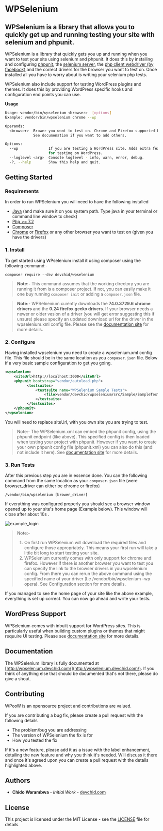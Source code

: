 # WPSelenium
## WPSelenium is a library that allows you to quickly get up and running testing your site with selenium and phpunit.

WPSelenium is a library that quickly gets you up and running when you want to test your site using selenium and phpunit. It does this by installing and configuring [phpunit](https://phpunit.de/), the [selenium server](https://www.seleniumhq.org/download/), the [php client webdriver (by facebook)](https://github.com/facebook/php-webdriver) and the correct drivers for the browser you want to test on. Once installed all you have to worry about is writing your selenium php tests.

WPSelenium also include support for testing WordPress plugins and themes. It does this by providing WordPress specific hooks and configuration end points you can use.

**Usage**

```bash
Usage: vendor/bin/wpselenium <browser>  [options] 
Example: vendor/bin/wpselenium chrome --wp

Operands:
  <browser>  Brower you want to test on. Chrome and Firefox supported by default. 
             See documenation if you want to add others.

Options:
  --wp              If you are testing a WordPress site. Adds extra features 
                    for testing on WordPress.
  --loglevel <arg>  Console loglevel - info, warn, error, debug.
  -?, --help        Show this help and quit.

```

## Getting Started

### Requirements

In order to run WPSelenium you will need to have the following installed
* [Java](https://java.com/en/download/help/download_options.xml) (and make sure it on you system path. Type java in your terminal or command line window to check)
* [Php >= 7.2 ](https://www.php.net/downloads.php)
* [Composer](https://getcomposer.org/doc/00-intro.md) 
* [Chrome](https://www.google.com/chrome/) or [Firefox](https://www.mozilla.org/en-US/firefox/new/) or any other browser you want to test on (given you have the drivers)

### 1. Install

To get started using WPselenium install it using composer using the following command:-

`composer require --dev devchid/wpselenium`

> **Note:-** This command assumes that the working directory you are running it from is a composer project. If not, you can easily make it one buy running
`composer init` or adding a `composer.json` file.

> **Note:-** WPSelnenium curently downloads the **74.0.3729.6 chrome drivers** and the **0.24 firefox gecko drivers**. If your browser needs a newer or older vesion of a driver (you will get error suggesting this if unsure) please specify an updated download url for the driver in the wpselenium.xml config file. Please see the [documentation site](http://wpselenium.devchid.com/) for more details.

 
### 2. Configure
Having installed wpselenium you need to create a wpselenium.xml config file. This file should be in the same location as you `composer.json` file.
Below if a very basic sample configuration to get you going. 

```xml
<wpselenium>
    <siteUrl>http://localhost:3000</siteUrl>
    <phpunit bootstrap="vendor/autoload.php">
          <testsuites>
              <testsuite name="WPSelenium Sample Tests">
                  <file>vendor/devchid/wpselenium/src/Sample/SampleTest.php</file>
              </testsuite>
          </testsuites>
    </phpunit>
</wpselenium>

``` 

You will need to replace siteUrl, with you own site you are trying to test. 

> Note:- The WPSelenium.xml can embed the phpunit config, using the phpunit endpoint (like above). This specified config is then loaded when testing your project with phpunit. However if you want to create your own phpunit config file (phpunit.xml) you can also do this (and not include it here). See [documentation site](http://wpselenium.devchid.com/) for more details.
 
### 3. Run Tests
After this previous step you are in essence done. You can the following command from the same location as your `composer.json` file (were browser_driver can either be chrome or firefox)

`/vendor/bin/wpselenium [brower_driver]`

If everything was configured properly you should see a browser window opened up to your site's home page (Example below). This window will close after about 10s .

![example_login](http://wpselenium.devchid.com/images/example/login_chrome.png)


> Note:- 
> 1. On first run WPSelenium will download the required files and configure those appropriately. This means your first run will take a little bit long to start testing your site.  
> 2. WPSelenium currently comes with only support for chrome and firefox. However if there is another browser you want to test you can specify the link to the browser drivers in you wpselenium config. From there you can rerun the above command using the specified name of your driver (I.e  /vendor/bin/wpselenium –wp opera). See Configuration section for more details.


If you managed to see the home page of your site like the above example, everything is set up correct. You can now go ahead and write your tests.
 

## WordPress Support

WPSelenium comes with inbuilt support for WordPress sites. This is particularly useful when building custom plugins or themes that might requuire UI testing. Please see [documentation site](http://wpselenium.devchid.com/) for more details.


## Documentation

The WPSelenium library is fully documented at [http://wpselenium.devchid.com/](http://wpselenium.devchid.com/). If you think of anything else that should be documented that's not there, please do give a shout. 

## Contributing

WPooW is an opensource project and contributions are valued. 

If you are contributing a bug fix, please create a pull request with the following details

* The problem/bug you are addressing
* The version of WPSelenium the fix is for
* How you tested the fix

If it's a new feature, please add it as a issue with the label enhancement, detailing the new feature and why you think it's needed. Will discuss it there and once it's agreed upon you can create a pull request with the details highlighted above.


## Authors

* **Chido Warambwa** - *Initial Work* - [devchid.com](http://devchid.com) 
  
## License

This project is licensed under the MIT License - see the [LICENSE](LICENSE) file for details
